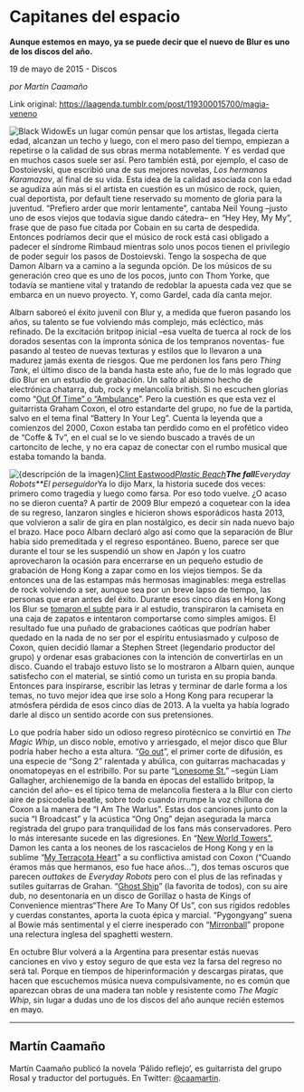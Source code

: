 # Capitanes del espacio

**Aunque estemos en mayo, ya se puede decir que el nuevo de Blur es uno de los discos del año.**

19 de mayo de 2015 - Discos

_por Martín Caamaño_

Link original: https://laagenda.tumblr.com/post/119300015700/magia-veneno

![Black Widow](https://64.media.tumblr.com/2bcada4fe0782c1f75af508ae5ff5091/tumblr_inline_pk0pziKrju1t6q87u_500.jpg)Es
un lugar común pensar que los artistas, llegada cierta edad,
alcanzan un techo y luego, con el mero paso del tiempo,
empiezan a repetirse o la calidad de sus obras merma notablemente. Y
es verdad que en muchos casos suele ser así. Pero también está,
por ejemplo, el caso de Dostoievski, que escribió una de sus mejores
novelas, *Los
hermanos Karamazov*,
al final de su vida. Esta idea de la calidad asociada con la edad se
agudiza aún más si el artista en cuestión es un músico de rock,
quien, cual deportista, por default tiene reservado su momento de
gloria para la juventud. “Prefiero arder que morir
lentamente”, cantaba Neil Young –justo uno de esos viejos que
todavía sigue dando cátedra– en “Hey Hey, My My”, frase que de
paso fue citada por Cobain en su carta de despedida. Entonces
podríamos decir que el músico de rock está casi obligado a padecer
el síndrome Rimbaud mientras solo unos pocos tienen el privilegio de
poder seguir los pasos de Dostoievski. Tengo la sospecha de que Damon
Albarn va a camino a la segunda opción. De los músicos de su
generación creo que es uno de los pocos, junto con Thom
Yorke, que todavía se mantiene vital y tratando de
redoblar la apuesta cada vez que se embarca en un nuevo proyecto. Y,
como Gardel, cada día canta mejor.

Albarn
saboreó el éxito juvenil con Blur y, a medida que fueron pasando
los años, su talento se fue volviendo más complejo, más ecléctico,
más refinado. De la excitación britpop inicial –esa vuelta de
tuerca al rock de los dorados sesentas con la impronta sónica de los
tempranos noventas- fue pasando al testeo de nuevas texturas y
estilos que lo llevaron a una madurez jamás exenta de riesgos. Que
me perdonen los fans pero *Thing
Tank*, el último disco de la banda hasta este año, fue de lo más logrado
que dio Blur en un estudio de grabación. Un salto al abismo hecho de
electrónica chatarra, dub, rock y melancolía british. Si no escuchen
 glorias como “[Out Of Time” o “Ambulance](https://www.youtube.com/watch?v=CSOFQZLlFUM)”. Pero la
cuestión es que esta vez el guitarrista Graham Coxon, el otro
estandarte del grupo, no fue de la partida, salvo en
el tema final “Battery In Your Leg”. Cuenta la leyenda que a
comienzos del 2000, Coxon estaba tan perdido como en el profético
video de “Coffe & Tv”, en el cual se lo ve siendo buscado a
través de un cartoncito de leche, y no era capaz de conectar con el
rumbo musical que estaba tomando la banda. 

![{descripción de la imagen}](https://64.media.tumblr.com/a414efb63957d81c2d2bc03feb0d747b/tumblr_inline_pk0pzi18dg1t6q87u_250.png)[Clint
Eastwood](https://www.youtube.com/watch?v=HKdhbp_JHcI)*[Plastic
Beach](https://www.youtube.com/watch?v=7Au2dPEi72c)**The fall**Everyday
Robots**El
perseguidor*Ya
lo dijo Marx, la historia sucede dos veces: primero como tragedia y
luego como farsa. Por eso todo vuelve. ¿O acaso no se dieron cuenta?
A partir de 2009 Blur empezó a coquetear con la idea de su regreso,
lanzaron singles e hicieron shows esporádicos hasta 2013, que
volvieron a salir de gira en plan nostálgico, es decir sin nada
nuevo bajo el brazo. Hace poco Albarn declaró algo así como que la
separación de Blur había sido premeditada y el regreso espontáneo.
Bueno, parece ser que durante el tour se les suspendió un show en
Japón y los cuatro aprovecharon la ocasión para encerrarse en un
pequeño estudio de grabación de Hong Kong a zapar como en los
viejos tiempos. Se da entonces una de las estampas más hermosas
imaginables: mega estrellas de rock volviendo a ser, aunque sea
por un breve lapso de tiempo, las personas que eran antes del éxito.
Durante esos cinco días en Hong Kong los Blur se [tomaron el subte](https://www.youtube.com/watch?v=gypc_n5knq0)
para ir al estudio, transpiraron la camiseta en una caja de
zapatos e intentaron comportarse como simples amigos. El resultado
fue una puñado de grabaciones caóticas que podrían haber quedado
en la nada de no ser por el espíritu entusiasmado y culposo de
Coxon, quien decidió llamar a Stephen Street (legendario productor
del grupo) y ordenar esas grabaciones con la intención de
convertirlas en un disco. Cuando el trabajo estuvo listo se lo
mostraron a Albarn quien, aunque satisfecho con el material, se
sintió como un turista en su propia banda. Entonces para inspirarse,
escribir las letras y terminar de darle forma a los temas, no
tuvo mejor idea que irse solo a Hong Kong para recuperar la atmósfera
pérdida de esos cinco días de 2013. A la vuelta ya había logrado
darle al disco un sentido acorde con sus pretensiones.

Lo que
podría haber sido un odioso regreso pirotécnico se convirtió en
*The
Magic Whip*,
un disco noble, emotivo y arriesgado, el mejor disco que Blur podría
haber hecho a esta altura. “[Go out](https://www.youtube.com/watch?v=jBn2zkDRCeI)”, el primer corte de difusión,
es una especie de “Song 2” ralentada y abúlica, con guitarras
machacadas y onomatopeyas en el estribillo. Por su parte “[Lonesome
St.](https://www.youtube.com/watch?v=oo55vzpL85w)” –según Liam Gallagher, archienemigo de la banda en épocas
del estallido britpop, la canción del año– es el típico tema de
melancolía fiestera a la Blur con cierto aire de psicodelia beatle,
sobre todo cuando irrumpe la voz chillona de Coxon a la manera de “I
Am The Warlus”. Estas dos canciones junto con la sucia “I
Broadcast” y la acústica “Ong Ong” dejan asegurada la marca
registrada del grupo para tranquilidad de los fans más
conservadores. Pero lo más interesante sucede en las digresiones. En
“[New World Towers”,](https://www.youtube.com/watch?v=UIW7-nu8wCs) Damon les canta a los neones de los rascacielos
de Hong Kong y en la sublime “[My Terracota Heart](https://www.youtube.com/watch?v=7hxK545y-8A)” a su
conflictiva amistad con Coxon (“Cuando éramos más que hermanos,
eso fue hace años…”), dos temas oscuros que parecen *outtakes*
de *Everyday
Robots*
pero con el plus de las refinadas y sutiles guitarras de Grahan.
“[Ghost Ship](https://www.youtube.com/watch?v=pQyvhb49cuI)” (la favorita de todos), con su aire dub, no
desentonaría en un disco de Gorillaz o hasta de Kings of Convenience
mientras“There Are To Many Of Us”, con sus rígidos redobles y
cuerdas constantes, aporta la cuota épica y marcial. “Pygongyang”
suena al Bowie más sentimental y el cierre inesperado con
“[Mirronball](https://www.youtube.com/watch?v=8_uhPnuHD-E)” propone una relectura inglesa del spaghetti western.  


En
octubre Blur volverá a la Argentina para presentar estás nuevas
canciones en vivo y estoy seguro de que esta vez la farsa del regreso
no será tal. Porque en tiempos de hiperinformación y descargas
piratas, que hacen que escuchemos música nueva compulsivamente, no
es común que aparezcan obras de una madera tan noble y resistente
como *The
Magic Whip*,
sin lugar a dudas uno de los discos del año aunque recién estemos
en mayo.  




---

 Martín Caamaño
---------------

Martín Caamaño publicó la novela ‘Pálido reflejo’, es guitarrista del grupo Rosal y traductor del portugués. En Twitter: [@caamartin](https://twitter.com/caamartin).

